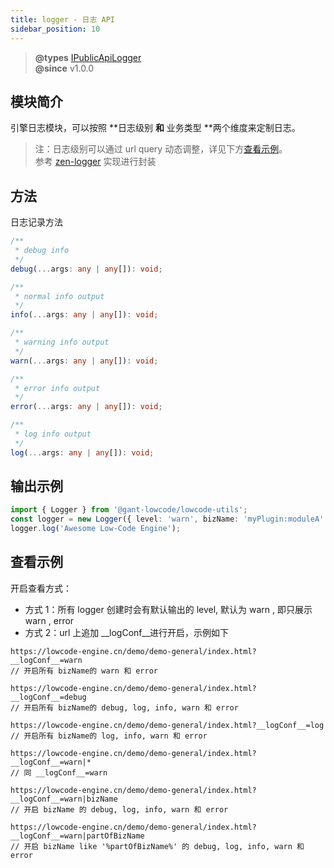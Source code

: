 ```yaml
---
title: logger - 日志 API
sidebar_position: 10
---
```


> **@types** [IPublicApiLogger](https://github.com/alibaba/lowcode-engine/blob/main/packages/types/src/shell/api/logger.ts)<br/>
> **@since** v1.0.0


## 模块简介
引擎日志模块，可以按照 **日志级别 **和** 业务类型 **两个维度来定制日志。
> 注：日志级别可以通过 url query 动态调整，详见下方[查看示例](#查看示例)。<br/>
> 参考 [zen-logger](https://web.npm.alibaba-inc.com/package/zen-logger) 实现进行封装

## 方法

日志记录方法

```typescript
/**
 * debug info
 */
debug(...args: any | any[]): void;

/**
 * normal info output
 */
info(...args: any | any[]): void;

/**
 * warning info output
 */
warn(...args: any | any[]): void;

/**
 * error info output
 */
error(...args: any | any[]): void;

/**
 * log info output
 */
log(...args: any | any[]): void;
```

## 输出示例

```typescript
import { Logger } from '@gant-lowcode/lowcode-utils';
const logger = new Logger({ level: 'warn', bizName: 'myPlugin:moduleA' });
logger.log('Awesome Low-Code Engine');
```

## 查看示例

开启查看方式：

- 方式 1：所有 logger 创建时会有默认输出的 level, 默认为 warn , 即只展示 warn , error
- 方式 2：url 上追加 __logConf__进行开启，示例如下

```
https://lowcode-engine.cn/demo/demo-general/index.html?__logConf__=warn
// 开启所有 bizName的 warn 和 error

https://lowcode-engine.cn/demo/demo-general/index.html?__logConf__=debug
// 开启所有 bizName的 debug, log, info, warn 和 error

https://lowcode-engine.cn/demo/demo-general/index.html?__logConf__=log
// 开启所有 bizName的 log, info, warn 和 error

https://lowcode-engine.cn/demo/demo-general/index.html?__logConf__=warn|*
// 同 __logConf__=warn

https://lowcode-engine.cn/demo/demo-general/index.html?__logConf__=warn|bizName
// 开启 bizName 的 debug, log, info, warn 和 error

https://lowcode-engine.cn/demo/demo-general/index.html?__logConf__=warn|partOfBizName
// 开启 bizName like '%partOfBizName%' 的 debug, log, info, warn 和 error

```
